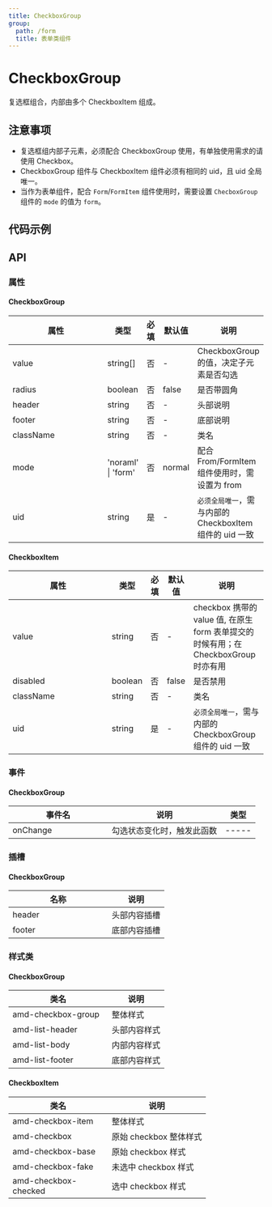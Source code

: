 ```yaml
---
title: CheckboxGroup
group:
  path: /form
  title: 表单类组件
---
```

# CheckboxGroup

复选框组合，内部由多个 CheckboxItem 组成。

## 注意事项

- 复选框组内部子元素，必须配合 CheckboxGroup 使用，有单独使用需求的请使用 Checkbox。
- CheckboxGroup 组件与 CheckboxItem 组件必须有相同的 uid，且 uid 全局唯一。
- 当作为表单组件，配合 `Form`/`FormItem` 组件使用时，需要设置 `ChecboxGroup` 组件的 `mode` 的值为 `form`。

## 代码示例

<code src='../../demo/pages/CheckboxGroup'></code>

## API

### 属性

#### CheckboxGroup
| 属性 | 类型 | 必填 | 默认值 | 说明 |
| -----|-----|-----|-----|----- |
| value | string[] | 否 | - | CheckboxGroup 的值，决定子元素是否勾选 |
| radius | boolean | 否 | false | 是否带圆角 |
| header | string | 否 | - | 头部说明 |
| footer | string | 否 | - | 底部说明 |
| className | string | 否 | - | 类名 |
| mode | 'noraml' &verbar; 'form' | 否 | normal | 配合From/FormItem组件使用时，需设置为 from |
| uid | string | 是 | - | `必须全局唯一`，需与内部的 CheckboxItem 组件的 uid 一致 |

#### CheckboxItem

| 属性 | 类型 | 必填 | 默认值 | 说明 |
| -----|-----|-----|-----|----- |
| value | string | 否 | - | checkbox 携带的 value 值, 在原生 form 表单提交的时候有用；在 CheckboxGroup 时亦有用 |
| disabled | boolean | 否 | false | 是否禁用 |
| className | string | 否 | - | 类名 |
| uid | string | 是 | - | `必须全局唯一`，需与内部的 CheckboxGroup 组件的 uid 一致 |

### 事件

#### CheckboxGroup
| 事件名 | 说明 | 类型 |
| -----|-----|-----|
| onChange | 勾选状态变化时，触发此函数 |-----|

### 插槽

#### CheckboxGroup
| 名称 | 说明 |
| ----|----|
| header | 头部内容插槽 |
| footer | 底部内容插槽 |

### 样式类

#### CheckboxGroup
| 类名 | 说明 |
| -----|-----|
| amd-checkbox-group |整体样式|
| amd-list-header | 头部内容样式 |
| amd-list-body | 内部内容样式 |
| amd-list-footer |底部内容样式|

#### CheckboxItem

| 类名 | 说明 |
| -----|-----|
| amd-checkbox-item | 整体样式 |
| amd-checkbox | 原始 checkbox 整体样式 |
| amd-checkbox-base | 原始 checkbox 样式 |
| amd-checkbox-fake | 未选中 checkbox 样式 |
| amd-checkbox-checked | 选中 checkbox 样式 |

<style> 
table th:first-of-type { width: 180px; } 
.__dumi-default-layout-content article table:first-of-type th:nth-of-type(2)  {
    width: 140px
} 
.__dumi-default-layout-content article table:first-of-type th:nth-of-type(3)  {
    width: 30px
} 
.__dumi-default-layout-content article table:first-of-type th:nth-of-type(4)  {
    width: 50px
} 
.__dumi-default-layout-content article table:nth-of-type(2) th:nth-of-type(2)  {
    width: 140px
} 
.__dumi-default-layout-content article table:nth-of-type(2) th:nth-of-type(3)  {
    width: 30px
} 
.__dumi-default-layout-content article table:nth-of-type(2) th:nth-of-type(4)  {
    width: 50px
} 
</style> 